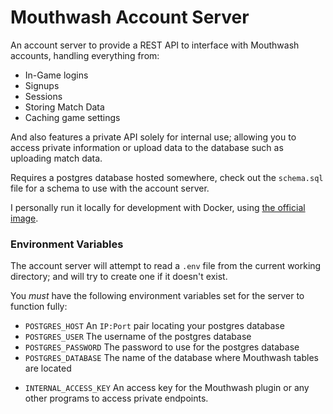 # Mouthwash Account Server
An account server to provide a REST API to interface with Mouthwash accounts, handling everything from:
* In-Game logins
* Signups
* Sessions
* Storing Match Data
* Caching game settings

And also features a private API solely for internal use; allowing you to access private information or upload data to the database such as uploading match data.

Requires a postgres database hosted somewhere, check out the `schema.sql` file for a schema to use with the account server.

I personally run it locally for development with Docker, using [the official image](https://hub.docker.com/_/postgres/).

### Environment Variables
The account server will attempt to read a `.env` file from the current working directory; and will try to create one if it doesn't exist.

You _must_ have the following environment variables set for the server to function fully:

* `POSTGRES_HOST` An `IP:Port` pair locating your postgres database
* `POSTGRES_USER` The username of the postgres database
* `POSTGRES_PASSWORD` The password to use for the postgres database
* `POSTGRES_DATABASE` The name of the database where Mouthwash tables are located
- `INTERNAL_ACCESS_KEY` An access key for the Mouthwash plugin or any other programs to access private endpoints.